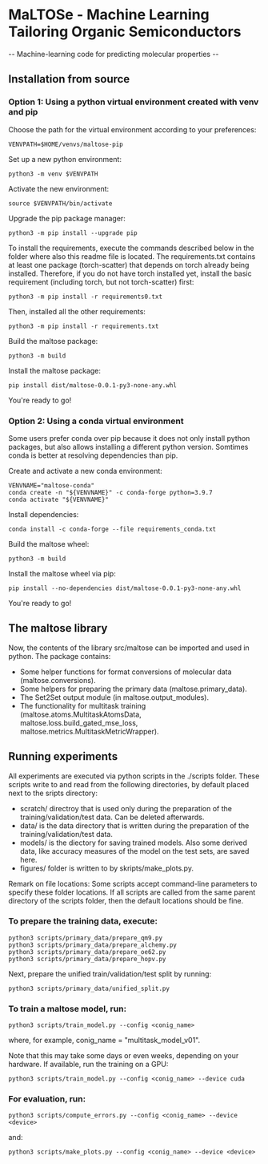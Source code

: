 # MaLTOSe - Machine Learning Tailoring Organic Semiconductors
-- Machine-learning code for predicting molecular properties --

## Installation from source

### Option 1: Using a python virtual environment created with venv and pip

Choose the path for the virtual environment according to your preferences:

```
VENVPATH=$HOME/venvs/maltose-pip
```

Set up a new python environment:

```
python3 -m venv $VENVPATH
```

Activate the new environment:

```
source $VENVPATH/bin/activate
```

Upgrade the pip package manager:

```
python3 -m pip install --upgrade pip
```

To install the requirements, execute the commands described below in the folder where also this readme file is located.
The requirements.txt contains at least one package (torch-scatter) that depends on torch already being installed. Therefore, if you do not have torch installed yet, install the basic requirement (including torch, but not torch-scatter) first:

```
python3 -m pip install -r requirements0.txt
```

Then, installed all the other requirements:

```
python3 -m pip install -r requirements.txt
```

Build the maltose package:

```
python3 -m build
```

Install the maltose package:

```
pip install dist/maltose-0.0.1-py3-none-any.whl
```

You're ready to go!

### Option 2: Using a conda virtual environment

Some users prefer conda over pip because it does not only install python packages, but also allows installing a different python version. Somtimes conda is better at resolving dependencies than pip.

Create and activate a new conda environment:

```
VENVNAME="maltose-conda"
conda create -n "${VENVNAME}" -c conda-forge python=3.9.7
conda activate "${VENVNAME}"
```

Install dependencies:

```
conda install -c conda-forge --file requirements_conda.txt
```

Build the maltose wheel:

```
python3 -m build
```

Install the maltose wheel via pip:

```
pip install --no-dependencies dist/maltose-0.0.1-py3-none-any.whl
```

You're ready to go!


## The maltose library

Now, the contents of the library src/maltose can be imported and used in python.
The package contains:

- Some helper functions for format conversions of molecular data (maltose.conversions).
- Some helpers for preparing the primary data (maltose.primary_data).
- The Set2Set output module (in maltose.output_modules).
- The functionality for multitask training (maltose.atoms.MultitaskAtomsData, maltose.loss.build_gated_mse_loss, maltose.metrics.MultitaskMetricWrapper).


## Running experiments

All experiments are executed via python scripts in the ./scripts folder. These scripts write to and read from the following directories, by default placed next to the sripts directory:

- scratch/ directroy that is used only during the preparation of the training/validation/test data. Can be deleted afterwards.
- data/ is the data directory that is written during the preparation of the training/validation/test data.
- models/ is the diectory for saving trained models. Also some derived data, like accuracy measures of the model on the test sets, are saved here.
- figures/ folder is written to by skripts/make_plots.py.

Remark on file locations: Some scripts accept command-line parameters to specify these folder locations. If all scripts are called from the same parent directory of the scripts folder, then the default locations should be fine.

### To prepare the training data, execute:

```
python3 scripts/primary_data/prepare_qm9.py
python3 scripts/primary_data/prepare_alchemy.py
python3 scripts/primary_data/prepare_oe62.py
python3 scripts/primary_data/prepare_hopv.py
```

Next, prepare the unified train/validation/test split by running:

```
python3 scripts/primary_data/unified_split.py
```

### To train a maltose model, run:

```
python3 scripts/train_model.py --config <conig_name>
```
where, for example, conig_name = "multitask_model_v01".

Note that this may take some days or even weeks, depending on your hardware. If available, run the training on a GPU:

```
python3 scripts/train_model.py --config <conig_name> --device cuda
```

### For evaluation, run:

```
python3 scripts/compute_errors.py --config <conig_name> --device <device>
```
and:

```
python3 scripts/make_plots.py --config <conig_name> --device <device>
```
